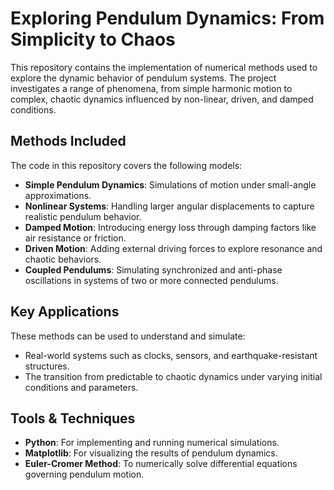 # Exploring Pendulum Dynamics: From Simplicity to Chaos

This repository contains the implementation of numerical methods used to explore the dynamic behavior of pendulum systems. The project investigates a range of phenomena, from simple harmonic motion to complex, chaotic dynamics influenced by non-linear, driven, and damped conditions. 

## Methods Included
The code in this repository covers the following models:

- **Simple Pendulum Dynamics**: Simulations of motion under small-angle approximations.
- **Nonlinear Systems**: Handling larger angular displacements to capture realistic pendulum behavior.
- **Damped Motion**: Introducing energy loss through damping factors like air resistance or friction.
- **Driven Motion**: Adding external driving forces to explore resonance and chaotic behaviors.
- **Coupled Pendulums**: Simulating synchronized and anti-phase oscillations in systems of two or more connected pendulums.

## Key Applications
These methods can be used to understand and simulate:
- Real-world systems such as clocks, sensors, and earthquake-resistant structures.
- The transition from predictable to chaotic dynamics under varying initial conditions and parameters.

## Tools & Techniques
- **Python**: For implementing and running numerical simulations.
- **Matplotlib**: For visualizing the results of pendulum dynamics.
- **Euler-Cromer Method**: To numerically solve differential equations governing pendulum motion.



